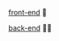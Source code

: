 [front-end](https://template-talmkg.vercel.app/) 🦝

[back-end](https://damiansapi-production.up.railway.app/books) 👨‍💻
